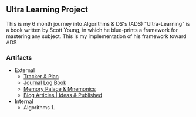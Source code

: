 ## Ultra Learning Project
This is my 6 month journey into Algorithms & DS's (ADS)
"Ultra-Learning" is a book written by Scott Young, in which he blue-prints a framework for mastering any subject. This is my implementation of his framework toward ADS

### Artifacts
- External
  - [Tracker & Plan](https://docs.google.com/spreadsheets/d/1bGy8BY5InqSF0aLGsBkF_xIVEEY9Gr_MDVg6xaKUzX8/edit?usp=sharing)
  - [Journal Log Book]()
  - [Memory Palace & Mnemonics]()
  - [Blog Articles | Ideas & Published]()
- Internal
  - Algorithms
    1. 